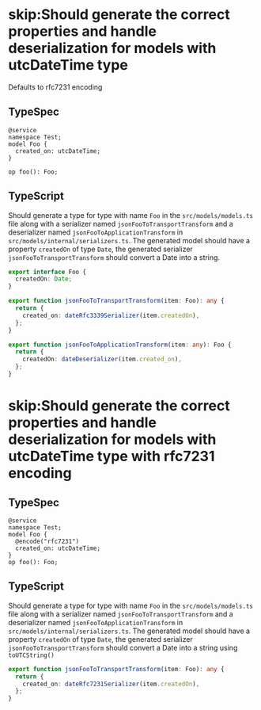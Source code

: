 # skip:Should generate the correct properties and handle deserialization for models with utcDateTime type

Defaults to rfc7231 encoding

## TypeSpec

```tsp
@service
namespace Test;
model Foo {
  created_on: utcDateTime;
}

op foo(): Foo;
```

## TypeScript

Should generate a type for type with name `Foo` in the `src/models/models.ts` file along with a serializer named `jsonFooToTransportTransform` and a deserializer named `jsonFooToApplicationTransform` in `src/models/internal/serializers.ts`.
The generated model should have a property `createdOn` of type `Date`, the generated serializer `jsonFooToTransportTransform` should convert a Date into a string.

```ts src/models/models.ts interface Foo
export interface Foo {
  createdOn: Date;
}
```

```ts src/models/internal/serializers.ts function jsonFooToTransportTransform
export function jsonFooToTransportTransform(item: Foo): any {
  return {
    created_on: dateRfc3339Serializer(item.createdOn),
  };
}
```

```ts src/models/internal/serializers.ts function jsonFooToApplicationTransform
export function jsonFooToApplicationTransform(item: any): Foo {
  return {
    createdOn: dateDeserializer(item.created_on),
  };
}
```

# skip:Should generate the correct properties and handle deserialization for models with utcDateTime type with rfc7231 encoding

## TypeSpec

```tsp
@service
namespace Test;
model Foo {
  @encode("rfc7231")
  created_on: utcDateTime;
}
op foo(): Foo;
```

## TypeScript

Should generate a type for type with name `Foo` in the `src/models/models.ts` file along with a serializer named `jsonFooToTransportTransform` and a deserializer named `jsonFooToApplicationTransform` in `src/models/internal/serializers.ts`.
The generated model should have a property `createdOn` of type `Date`, the generated serializer `jsonFooToTransportTransform` should convert a Date into a string using `toUTCString()`

```ts src/models/internal/serializers.ts function jsonFooToTransportTransform
export function jsonFooToTransportTransform(item: Foo): any {
  return {
    created_on: dateRfc7231Serializer(item.createdOn),
  };
}
```
